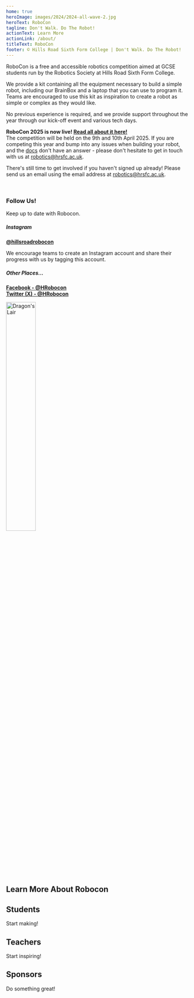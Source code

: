 ```yaml
---
home: true
heroImage: images/2024/2024-all-wave-2.jpg
heroText: RoboCon
tagline: Don't Walk. Do The Robot!
actionText: Learn More
actionLink: /about/
titleText: RoboCon
footer: © Hills Road Sixth Form College | Don't Walk. Do The Robot!
---
```


<p>
RoboCon is a free and accessible robotics competition aimed at GCSE students run by the Robotics Society at Hills Road Sixth Form College. 

We provide a kit containing all the equipment necessary to build a simple robot, including our BrainBox and a laptop that you can use to program it. Teams are encouraged to use this kit as inspiration to create a robot as simple or complex as they would like. 

No previous experience is required, and we provide support throughout the year through our kick-off event and various tech days. 

</p>


<p><b>RoboCon 2025 is now live! <a href="/blog/robocon-2025-kickoff.html">Read all about it here!</a></b>
<br>The competition will be held on the 9th and 10th April 2025. If you are competing this year and bump into any issues when building your robot, and the <a href="/docs">docs</a> don't have an answer - please don't hesitate to get in touch with us at <a href="mailto:robotics@hrsfc.ac.uk">robotics@hrsfc.ac.uk</a>.</p>

<p>There's still time to get involved if you haven't signed up already! Please send us an email using the email address at <a href="mailto:robotics@hrsfc.ac.uk">robotics@hrsfc.ac.uk</a>.</p>

<br>

<div>
<h3>Follow Us!</h3>
<p>Keep up to date with Robocon.</p>

<h5>Instagram</h5>
<p>
<a href=https://www.instagram.com/hillsroadrobocon/  ><b>@hillsroadrobocon</b> 
</a></p>
<p>We encourage teams to create an Instagram account and share their progress with us by tagging this account.</p>

<h5>Other Places...</h5>
<p>
<a href=https://www.facebook.com/HRobocon><b>Facebook - @HRobocon</b> 
</a>
<br>
<a href=https://twitter.com/HRobocon ><b>Twitter (X) - @HRobocon</b> 
</a></p>



<div class="theme-image">

![Dragon's Lair](images/2025/Logo-with-sponsors.jpg "Dragon's Lair")

</div>

</div>

<!-- <div class = "stats"> -->
<!--     <h1 style ="margin-top: 16px;">At RoboCon 2022, we supported...</h1> -->
<!--     <div class = "row"> -->
<!--         <div class= "column"> -->
<!--         <p class ="rowFigure"> 21 </p> -->
<!--         <p class = "rowText"> Schools </p> -->
<!--         </div> -->
<!--         <div class = "column"> -->
<!--         <p class ="rowFigure"> 150+ </p> -->
<!--         <p class = "rowText"> Students </p> -->
<!--         </div> -->
<!--         <div class = "column"> -->
<!--         <p class ="rowFigure"> 30+ </p> -->
<!--         <p class = "rowText"> Volunteers </p> -->
<!--         </div> -->
<!--     </div> -->
<!-- </div> -->

<h2>Learn More About Robocon </h2>
  <div class="feature">
    <h2>Students</h2>
    <router-link class="feature-button" to="/about/for-students.html">Start making!</router-link>
  </div>
  <div class="feature">
    <h2>Teachers</h2>
    <router-link class="feature-button" to="/about/for-teachers.html">Start inspiring!</router-link>
  </div>
  <div class="feature">
    <h2>Sponsors</h2>
    <router-link class="feature-button" to="/about/for-sponsors.html">Do something great!</router-link>
  </div>

<br>

<style>
.rowFigure {color: #fff; font-size: 3rem; margin: 20px 0 0 0; #text-align: center;}
.rowText {font-size: 2rem; color: #f5f3f4; font-weight: bold; text-align: center; margin:0; }
.column {position: relative; display: inline-block; box-sizing: border-box; float: left; padding-left:0.5em; padding-right:0.5em;width: 100%;}
.row {max-width: 100%; margin-left: auto; margin-right: auto; overflow: hidden;}
.stats {background: #8f1158; color: #fff; margin: 0 auto; padding: 0 0 40px 0; overflow: hidden;}

.theme-image img {width: 40%;}
</style>
